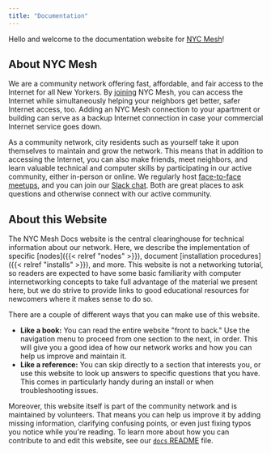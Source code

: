 ```yaml
---
title: "Documentation"
---
```


Hello and welcome to the documentation website for [NYC Mesh](https://nycmesh.net/)!

## About NYC Mesh

We are a community network offering fast, affordable, and fair access to the Internet for all New Yorkers. By [joining](https://nycmesh.net/join) NYC Mesh, you can access the Internet while simultaneously helping your neighbors get better, safer Internet access, too. Adding an NYC Mesh connection to your apartment or building can serve as a backup Internet connection in case your commercial Internet service goes down.

As a community network, city residents such as yourself take it upon themselves to maintain and grow the network. This means that in addition to accessing the Internet, you can also make friends, meet neighbors, and learn valuable technical and computer skills by participating in our active community, either in-person or online. We regularly host [face-to-face meetups](https://www.meetup.com/nycmesh/), and you can join our [Slack chat](https://slack.nycmesh.net/). Both are great places to ask questions and otherwise connect with our active community.

## About this Website

The NYC Mesh Docs website is the central clearinghouse for technical information about our network. Here, we describe the implementation of specific [nodes]({{< relref "nodes" >}}), document [installation procedures]({{< relref "installs" >}}), and more. This website is not a networking tutorial, so readers are expected to have some basic familiarity with computer internetworking concepts to take full advantage of the material we present here, but we do strive to provide links to good educational resources for newcomers where it makes sense to do so.

There are a couple of different ways that you can make use of this website.

-   **Like a book:** You can read the entire website "front to back." Use the navigation menu to proceed from one section to the next, in order. This will give you a good idea of how our network works and how you can help us improve and maintain it.
-   **Like a reference:** You can skip directly to a section that interests you, or use this website to look up answers to specific questions that you have. This comes in particularly handy during an install or when troubleshooting issues.

Moreover, this website itself is part of the community network and is maintained by volunteers. That means you can help us improve it by adding missing information, clarifying confusing points, or even just fixing typos you notice while you're reading. To learn more about how you can contribute to and edit this website, see our [`docs` README](https://github.com/nycmeshnet/docs/blob/master/README.md) file.
